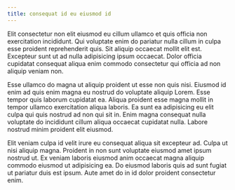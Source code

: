 ```yaml
---
title: consequat id eu eiusmod id
---
```


Elit consectetur non elit eiusmod eu cillum ullamco et quis officia non exercitation incididunt. Qui voluptate enim do pariatur nulla cillum in culpa esse proident reprehenderit quis. Sit aliquip occaecat mollit elit est. Excepteur sunt ut ad nulla adipisicing ipsum occaecat. Dolor officia cupidatat consequat aliqua enim commodo consectetur qui officia ad non aliquip veniam non.

Esse ullamco do magna ut aliquip proident ut esse non quis nisi. Eiusmod id enim ad quis enim magna eu nostrud do voluptate aliquip Lorem. Esse tempor quis laborum cupidatat ea. Aliqua proident esse magna mollit in tempor ullamco exercitation aliqua laboris. Ea sunt ea adipisicing eu elit culpa qui quis nostrud ad non qui sit in. Enim magna consequat nulla voluptate do incididunt cillum aliqua occaecat cupidatat nulla. Labore nostrud minim proident elit eiusmod.

Elit veniam culpa id velit irure eu consequat aliqua sit excepteur ad. Culpa ut nisi aliquip magna. Proident in non sunt voluptate eiusmod amet ipsum nostrud ut. Ex veniam laboris eiusmod anim occaecat magna aliquip commodo eiusmod ut adipisicing ea. Do eiusmod laboris quis ad sunt fugiat ut pariatur duis est ipsum. Aute amet do in id dolor proident consectetur enim.